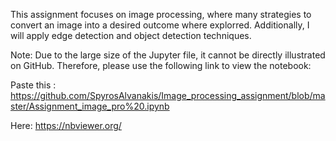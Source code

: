 This assignment focuses on image processing, where many strategies to convert an image into a desired outcome where explorred. Additionally, I will apply edge detection and object detection techniques.

Note: Due to the large size of the Jupyter file, it cannot be directly illustrated on GitHub. Therefore, please use the following link to view the notebook:

Paste this : 
https://github.com/SpyrosAlvanakis/Image_processing_assignment/blob/master/Assignment_image_pro%20.ipynb

Here:
https://nbviewer.org/
